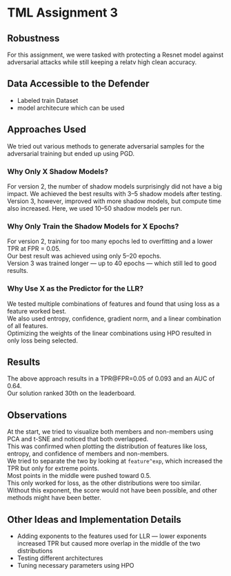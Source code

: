 # TML Assignment 3

## Robustness

For this assignment, we were tasked with protecting a Resnet model against adversarial attacks 
while still keeping a relatv high clean accuracy. 

## Data Accessible to the Defender  
- Labeled train Dataset 
- model architecure which can be used

## Approaches Used  
We tried out various methods to generate adversarial samples for the adversarial training but ended up using PGD.


### Why Only X Shadow Models?  
For version 2, the number of shadow models surprisingly did not have a big impact. We achieved the best results with 3–5 shadow models after testing.  
Version 3, however, improved with more shadow models, but compute time also increased. Here, we used 10–50 shadow models per run.

### Why Only Train the Shadow Models for X Epochs?  
For version 2, training for too many epochs led to overfitting and a lower TPR at FPR = 0.05.  
Our best result was achieved using only 5–20 epochs.  
Version 3 was trained longer — up to 40 epochs — which still led to good results.

### Why Use X as the Predictor for the LLR?  
We tested multiple combinations of features and found that using loss as a feature worked best.  
We also used entropy, confidence, gradient norm, and a linear combination of all features.  
Optimizing the weights of the linear combinations using HPO resulted in only loss being selected.

## Results  
The above approach results in a TPR@FPR=0.05 of 0.093 and an AUC of 0.64.  
Our solution ranked 30th on the leaderboard.

## Observations  
At the start, we tried to visualize both members and non-members using PCA and t-SNE and noticed that both overlapped.  
This was confirmed when plotting the distribution of features like loss, entropy, and confidence of members and non-members.  
We tried to separate the two by looking at `feature^exp`, which increased the TPR but only for extreme points.  
Most points in the middle were pushed toward 0.5.  
This only worked for loss, as the other distributions were too similar. Without this exponent, the score would not have been possible, and other methods might have been better.

## Other Ideas and Implementation Details  
- Adding exponents to the features used for LLR — lower exponents increased TPR but caused more overlap in the middle of the two distributions  
- Testing different architectures  
- Tuning necessary parameters using HPO  

